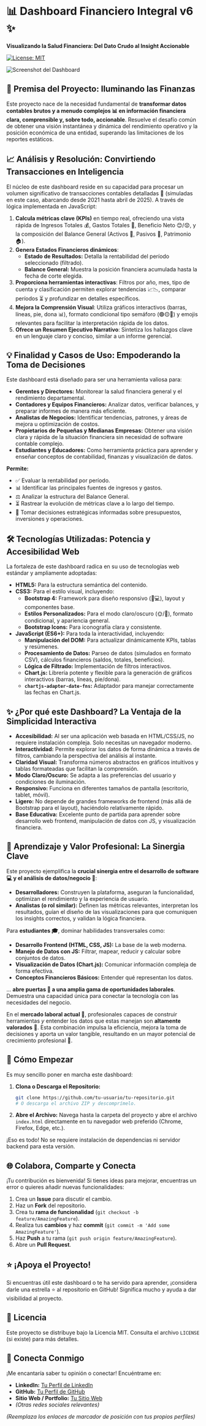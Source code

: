 # 📊 Dashboard Financiero Integral v6 ✨

**Visualizando la Salud Financiera: Del Dato Crudo al Insight Accionable**

[![License: MIT](https://img.shields.io/badge/License-MIT-yellow.svg)](https://opensource.org/licenses/MIT) <!-- Opcional: Añade un badge de licencia si aplica -->

![Screenshot del Dashboard](Screenshot_411.png)

## 🎯 Premisa del Proyecto: Iluminando las Finanzas

Este proyecto nace de la necesidad fundamental de **transformar datos contables brutos y a menudo complejos 📊 en información financiera clara, comprensible y, sobre todo, accionable**. Resuelve el desafío común de obtener una visión instantánea y dinámica del rendimiento operativo y la posición económica de una entidad, superando las limitaciones de los reportes estáticos.

## 📈 Análisis y Resolución: Convirtiendo Transacciones en Inteligencia

El núcleo de este dashboard reside en su capacidad para procesar un volumen significativo de transacciones contables detalladas 🧾 (simuladas en este caso, abarcando desde 2021 hasta abril de 2025). A través de lógica implementada en JavaScript:

1.  **Calcula métricas clave (KPIs)** en tiempo real, ofreciendo una vista rápida de Ingresos Totales 💰, Gastos Totales 💸, Beneficio Neto 😊/😟, y la composición del Balance General (Activos 🏦, Pasivos 🧾, Patrimonio 🏠).
2.  **Genera Estados Financieros dinámicos**:
    *   **Estado de Resultados:** Detalla la rentabilidad del período seleccionado (filtrado).
    *   **Balance General:** Muestra la posición financiera acumulada hasta la fecha de corte elegida.
3.  **Proporciona herramientas interactivas**: Filtros por año, mes, tipo de cuenta y clasificación permiten explorar tendencias 📈📉, comparar períodos ⏳ y profundizar en detalles específicos.
4.  **Mejora la Comprensión Visual**: Utiliza gráficos interactivos (barras, líneas, pie, dona 📊), formato condicional tipo semáforo (🟢🟡🔴) y emojis relevantes para facilitar la interpretación rápida de los datos.
5.  **Ofrece un Resumen Ejecutivo Narrativo**: Sintetiza los hallazgos clave en un lenguaje claro y conciso, similar a un informe gerencial.

## 💡 Finalidad y Casos de Uso: Empoderando la Toma de Decisiones

Este dashboard está diseñado para ser una herramienta valiosa para:

*   **Gerentes y Directores:** Monitorear la salud financiera general y el rendimiento departamental.
*   **Contadores y Equipos Financieros:** Analizar datos, verificar balances, y preparar informes de manera más eficiente.
*   **Analistas de Negocios:** Identificar tendencias, patrones, y áreas de mejora u optimización de costos.
*   **Propietarios de Pequeñas y Medianas Empresas:** Obtener una visión clara y rápida de la situación financiera sin necesidad de software contable complejo.
*   **Estudiantes y Educadores:** Como herramienta práctica para aprender y enseñar conceptos de contabilidad, finanzas y visualización de datos.

**Permite:**

*   ✅ Evaluar la rentabilidad por período.
*   📊 Identificar las principales fuentes de ingresos y gastos.
*   ⚖️ Analizar la estructura del Balance General.
*   ⏳ Rastrear la evolución de métricas clave a lo largo del tiempo.
*   🎯 Tomar decisiones estratégicas informadas sobre presupuestos, inversiones y operaciones.

## 🛠️ Tecnologías Utilizadas: Potencia y Accesibilidad Web

La fortaleza de este dashboard radica en su uso de tecnologías web estándar y ampliamente adoptadas:

*   **HTML5:** Para la estructura semántica del contenido.
*   **CSS3:** Para el estilo visual, incluyendo:
    *   **Bootstrap 4:** Framework para diseño responsivo (📱💻), layout y componentes base.
    *   **Estilos Personalizados:** Para el modo claro/oscuro (🌞/🌙), formato condicional, y apariencia general.
    *   **Bootstrap Icons:** Para iconografía clara y consistente.
*   **JavaScript (ES6+):** Para toda la interactividad, incluyendo:
    *   **Manipulación del DOM:** Para actualizar dinámicamente KPIs, tablas y resúmenes.
    *   **Procesamiento de Datos:** Parseo de datos (simulados en formato CSV), cálculos financieros (saldos, totales, beneficios).
    *   **Lógica de Filtrado:** Implementación de filtros interactivos.
    *   **Chart.js:** Librería potente y flexible para la generación de gráficos interactivos (barras, líneas, pie/dona).
    *   **`chartjs-adapter-date-fns`:** Adaptador para manejar correctamente las fechas en Chart.js.

## ✨ ¿Por qué este Dashboard? La Ventaja de la Simplicidad Interactiva

*   **Accesibilidad:** Al ser una aplicación web basada en HTML/CSS/JS, no requiere instalación compleja. Solo necesitas un navegador moderno.
*   **Interactividad:** Permite explorar los datos de forma dinámica a través de filtros, cambiando la perspectiva del análisis al instante.
*   **Claridad Visual:** Transforma números abstractos en gráficos intuitivos y tablas formateadas que facilitan la comprensión.
*   **Modo Claro/Oscuro:** Se adapta a las preferencias del usuario y condiciones de iluminación.
*   **Responsivo:** Funciona en diferentes tamaños de pantalla (escritorio, tablet, móvil).
*   **Ligero:** No depende de grandes frameworks de frontend (más allá de Bootstrap para el layout), haciéndolo relativamente rápido.
*   **Base Educativa:** Excelente punto de partida para aprender sobre desarrollo web frontend, manipulación de datos con JS, y visualización financiera.

## 🤝 Aprendizaje y Valor Profesional: La Sinergia Clave

Este proyecto ejemplifica la **crucial sinergia entre el desarrollo de software 💻 y el análisis de datos/negocio 🧠**:

*   **Desarrolladores:** Construyen la plataforma, aseguran la funcionalidad, optimizan el rendimiento y la experiencia de usuario.
*   **Analistas (o rol similar):** Definen las métricas relevantes, interpretan los resultados, guían el diseño de las visualizaciones para que comuniquen los insights correctos, y validan la lógica financiera.

Para **estudiantes 🎓**, dominar habilidades transversales como:

*   **Desarrollo Frontend (HTML, CSS, JS):** La base de la web moderna.
*   **Manejo de Datos con JS:** Filtrar, mapear, reducir y calcular sobre conjuntos de datos.
*   **Visualización de Datos (Chart.js):** Comunicar información compleja de forma efectiva.
*   **Conceptos Financieros Básicos:** Entender qué representan los datos.

... **abre puertas 🔑 a una amplia gama de oportunidades laborales**. Demuestra una capacidad única para conectar la tecnología con las necesidades del negocio.

En el **mercado laboral actual 🚀**, profesionales capaces de construir herramientas *y* entender los datos que estas manejan son **altamente valorados** 🏢. Esta combinación impulsa la eficiencia, mejora la toma de decisiones y aporta un valor tangible, resultando en un mayor potencial de crecimiento profesional 🌱.

## 🚀 Cómo Empezar

Es muy sencillo poner en marcha este dashboard:

1.  **Clona o Descarga el Repositorio:**
    ```bash
    git clone https://github.com/tu-usuario/tu-repositorio.git
    # O descarga el archivo ZIP y descomprímelo.
    ```
2.  **Abre el Archivo:** Navega hasta la carpeta del proyecto y abre el archivo `index.html` directamente en tu navegador web preferido (Chrome, Firefox, Edge, etc.).

¡Eso es todo! No se requiere instalación de dependencias ni servidor backend para esta versión.

## 🌐 Colabora, Comparte y Conecta

¡Tu contribución es bienvenida! Si tienes ideas para mejorar, encuentras un error o quieres añadir nuevas funcionalidades:

1.  Crea un **Issue** para discutir el cambio.
2.  Haz un **Fork** del repositorio.
3.  Crea tu **rama de funcionalidad** (`git checkout -b feature/AmazingFeature`).
4.  Realiza tus **cambios** y haz **commit** (`git commit -m 'Add some AmazingFeature'`).
5.  Haz **Push** a tu rama (`git push origin feature/AmazingFeature`).
6.  Abre un **Pull Request**.

## ⭐ ¡Apoya el Proyecto!

Si encuentras útil este dashboard o te ha servido para aprender, ¡considera darle una estrella ⭐ al repositorio en GitHub! Significa mucho y ayuda a dar visibilidad al proyecto.

## 📄 Licencia

Este proyecto se distribuye bajo la Licencia MIT. Consulta el archivo `LICENSE` (si existe) para más detalles.

## 👋 Conecta Conmigo

¡Me encantaría saber tu opinión o conectar! Encuéntrame en:

*   **LinkedIn:** [Tu Perfil de LinkedIn](https://linkedin.com/in/tu-usuario)
*   **GitHub:** [Tu Perfil de GitHub](https://github.com/tu-usuario)
*   **Sitio Web / Portfolio:** [Tu Sitio Web](https://tu-sitio.com)
*   *(Otras redes sociales relevantes)*

*(Reemplaza los enlaces de marcador de posición con tus propios perfiles)*
